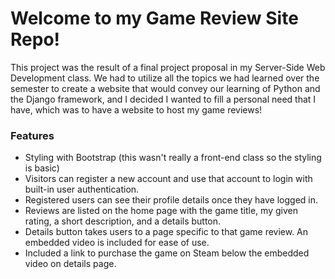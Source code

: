# Welcome to my Game Review Site Repo!
This project was the result of a final project proposal in my Server-Side Web Development class. 
We had to utilize all the topics we had learned over the semester to create a website that would convey
our learning of Python and the Django framework, and I decided I wanted to fill a personal need that I have, 
which was to have a website to host my game reviews!

### Features
- Styling with Bootstrap (this wasn't really a front-end class so the styling is basic)
- Visitors can register a new account and use that account to login with built-in user authentication.
- Registered users can see their profile details once they have logged in.
- Reviews are listed on the home page with the game title, my given rating, a short description, and a details button.
- Details button takes users to a page specific to that game review. An embedded video is included for ease of use.
- Included a link to purchase the game on Steam below the embedded video on details page.
